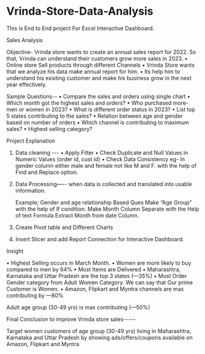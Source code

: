 # Vrinda-Store-Data-Analysis
This is End to End project For Excel Interactive Dashboard.

Sales Analysis

Objective- Vrinda store wants to create an annual sales report for
2022. So that, Vrinda can understand their customers grow more sales in 2023.
•	Online store Sell products through different Channels 
•	Vrinda Store wants that we analyze his data make annual report for him.
•	Its help him to understand his existing customer and make his business grow in the next year effectively.

Sample Questions--
•	Compare the sales and orders using single chart
•	Which month got the highest sales and orders?
•	Who purchased more- men or women in 2023?
•	What is different order status in 2023?
•	List top 5 states contributing to the sales?
•	Relation between age and gender based on number of orders
•	Which channel is contributing to maximum sales?
•	Highest selling category?


Project Explanation

1.	Data cleaning --- 
•	Apply Filter
•	Check Duplicate and Null Values in Numeric Values (order id, cust id) 
•	Check Data Consistency eg- In gender column either male and female not like M and F. with the help of Find and Replace option.

2.	Data Processing—-- when data is collected and translated into usable information.

	Example; Gender and age relationship Based Ques Make “Age Group” with the help of If condition. Make Month Column Separate with the Help of text Formula Extract Month from date Column.

3.	Create Pivot table and Different Charts 

4.  Insert Slicer and add Report Connection for Interactive Dashboard.

Insight
      
•	Highest Selling occurs in March Month.
•	Women are more likely to buy compared to men by 64%
•	Most Items are Delivered
•	Maharashtra, Karnataka and Uttar Pradesh are the top 3 states (—35%)
•	Most Order Gender category from Adult Women Category. We can say that Our prime Customer is Women.
•	Amazon, Flipkart and Myntra channels are max contributing by —80%

Adult age group (30-49 yrs) is max contributing (—50%)

Final Conclusion to improve Vrinda store sales-----

Target women customers of age group (30-49 yrs) living in Maharashtra, Karnataka and Uttar Pradesh by showing ads/offers/coupons available on Amazon, Flipkart and Myntra


